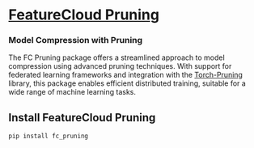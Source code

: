 # [FeatureCloud Pruning](https://github.com/AidaMehammed/Image-Classification-Pruning)
### Model Compression with Pruning

The FC Pruning package offers a streamlined approach to model compression using advanced pruning techniques. With support for federated learning frameworks and integration with the [Torch-Pruning](https://github.com/VainF/Torch-Pruning/tree/master) library, this package enables efficient distributed training, suitable for a wide range of machine learning tasks.

## Install FeatureCloud Pruning
```shell
pip install fc_pruning
```
